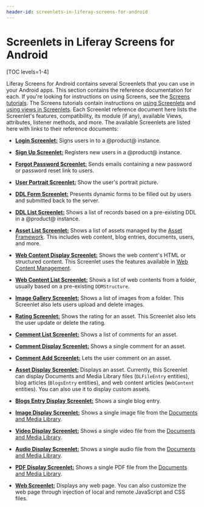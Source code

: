 ```yaml
---
header-id: screenlets-in-liferay-screens-for-android
---
```


# Screenlets in Liferay Screens for Android

[TOC levels=1-4]

Liferay Screens for Android contains several Screenlets that you can use in your 
Android apps. This section contains the reference documentation for each. If 
you're looking for instructions on using Screens, see the 
[Screens tutorials](/docs/7-1/tutorials/-/knowledge_base/t/android-apps-with-liferay-screens). 
The Screens tutorials contain instructions on 
[using Screenlets](/docs/7-1/tutorials/-/knowledge_base/t/using-screenlets-in-android-apps) 
and 
[using views in Screenlets](/docs/7-1/tutorials/-/knowledge_base/t/using-views-in-android-screenlets). 
Each Screenlet reference document here lists the Screenlet's features, 
compatibility, its module (if any), available Views, attributes, listener 
methods, and more. The available Screenlets are listed here with links to their 
reference documents: 

-   [**Login Screenlet:**](/docs/7-1/reference/-/knowledge_base/r/loginscreenlet-for-android) 
    Signs users in to a @product@ instance. 
  
-   [**Sign Up Screenlet:**](/docs/7-1/reference/-/knowledge_base/r/signupscreenlet-for-android) 
    Registers new users in a @product@ instance. 
  
-   [**Forgot Password Screenlet:**](/docs/7-1/reference/-/knowledge_base/r/forgotpasswordscreenlet-for-android) 
    Sends emails containing a new password or password reset link to users. 
  
-   [**User Portrait Screenlet:**](/docs/7-1/reference/-/knowledge_base/r/userportraitscreenlet-for-android) 
    Show the user's portrait picture. 
  
-   [**DDL Form Screenlet:**](/docs/7-1/reference/-/knowledge_base/r/ddlformscreenlet-for-android) 
    Presents dynamic forms to be filled out by users and submitted back to the
    server. 
  
-   [**DDL List Screenlet:**](/docs/7-1/reference/-/knowledge_base/r/ddllistscreenlet-for-android) 
    Shows a list of records based on a pre-existing DDL in a @product@ instance. 

-   [**Asset List Screenlet:**](/docs/7-1/reference/-/knowledge_base/r/assetlistscreenlet-for-android) 
    Shows a list of assets managed by the 
    [Asset Framework](/docs/7-1/tutorials/-/knowledge_base/t/asset-framework). 
    This includes web content, blog entries, documents, users, and more. 

-   [**Web Content Display Screenlet:**](/docs/7-1/reference/-/knowledge_base/r/webcontentdisplayscreenlet-for-android) 
    Shows the web content's HTML or structured content. This Screenlet uses the 
    features available in 
    [Web Content Management](/docs/7-1/user/-/knowledge_base/u/introduction-web-content). 

-   [**Web Content List Screenlet:**](/docs/7-1/reference/-/knowledge_base/r/web-content-list-screenlet-for-android) 
    Shows a list of web contents from a folder, usually based on a pre-existing 
    `DDMStructure`.

-   [**Image Gallery Screenlet:**](/docs/7-1/reference/-/knowledge_base/r/image-gallery-screenlet-for-android) 
    Shows a list of images from a folder. This Screenlet also lets users upload 
    and delete images.

-   [**Rating Screenlet:**](/docs/7-1/reference/-/knowledge_base/r/rating-screenlet-for-android) 
    Shows the rating for an asset. This Screenlet also lets the user update or 
    delete the rating. 

-   [**Comment List Screenlet:**](/docs/7-1/reference/-/knowledge_base/r/comment-list-screenlet-for-android) 
    Shows a list of comments for an asset. 

-   [**Comment Display Screenlet:**](/docs/7-1/reference/-/knowledge_base/r/comment-display-screenlet-for-android) 
    Shows a single comment for an asset. 

-   [**Comment Add Screenlet:**](/docs/7-1/reference/-/knowledge_base/r/comment-add-screenlet-for-android) 
    Lets the user comment on an asset. 

-   [**Asset Display Screenlet:**](/docs/7-1/reference/-/knowledge_base/r/asset-display-screenlet-for-android) 
    Displays an asset. Currently, this Screenlet can display Documents and Media 
    Library files (`DLFileEntry` entities), blog articles (`BlogsEntry` 
    entities), and web content articles (`WebContent` entities). You can also 
    use it to display custom assets. 

-   [**Blogs Entry Display Screenlet:**](/docs/7-1/reference/-/knowledge_base/r/blogs-entry-display-screenlet-for-android) 
    Shows a single blog entry. 

-   [**Image Display Screenlet:**](/docs/7-1/reference/-/knowledge_base/r/image-display-screenlet-for-android) 
    Shows a single image file from the 
    [Documents and Media Library](/docs/7-1/user/-/knowledge_base/u/managing-documents-and-media). 

-   [**Video Display Screenlet:**](/docs/7-1/reference/-/knowledge_base/r/video-display-screenlet-for-android) 
    Shows a single video file from the 
    [Documents and Media Library](/docs/7-1/user/-/knowledge_base/u/managing-documents-and-media).

-   [**Audio Display Screenlet:**](/docs/7-1/reference/-/knowledge_base/r/audio-display-screenlet-for-android) 
    Shows a single audio file from the 
    [Documents and Media Library](/docs/7-1/user/-/knowledge_base/u/managing-documents-and-media).

-   [**PDF Display Screenlet:**](/docs/7-1/reference/-/knowledge_base/r/pdf-display-screenlet-for-android) 
    Shows a single PDF file from the 
    [Documents and Media Library](/docs/7-1/user/-/knowledge_base/u/managing-documents-and-media). 

-   [**Web Screenlet:**](/docs/7-1/reference/-/knowledge_base/r/web-screenlet-for-android) 
    Displays any web page. You can also customize the web page through injection 
    of local and remote JavaScript and CSS files. 

